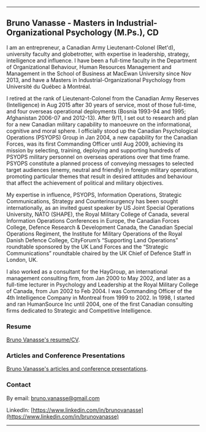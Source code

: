 * * *
## Bruno Vanasse - Masters in Industrial-Organizational Psychology (M.Ps.), CD

I am an entrepreneur, a Canadian Army Lieutenant-Colonel (Ret'd), university faculty and globetrotter, with expertise in leadership, strategy, intelligence and influence. I have been a full-time faculty in the Department of Organizational Behaviour, Human Resources Management and Management in the School of Business at MacEwan University since Nov 2013, and have a Masters in Industrial-Organizational Psychology from Université du Québec à Montréal. 

I retired at the rank of Lieutenant-Colonel from the Canadian Army Reserves (Intelligence) in Aug 2015 after 30 years of service, most of those full-time, and four overseas operational deployments (Bosnia 1993-94 and 1995; Afghanistan 2006-07 and 2012-13). After 9/11, I set out to research and plan for a new Canadian military capability to manoeuvre on the informational, cognitive and moral sphere. I officially stood up the Canadian Psychological Operations (PSYOPS) Group in Jan 2004, a new capability for the Canadian Forces, was its first Commanding Officer until Aug 2009, achieving its mission by selecting, training, deploying and supporting hundreds of PSYOPS military personnel on overseas operations over that time frame. PSYOPS constitute a planned process of conveying messages to selected target audiences (enemy, neutral and friendly) in foreign military operations, promoting particular themes that result in desired attitudes and behaviour that affect the achievement of political and military objectives.   

My expertise in influence, PSYOPS, Information Operations, Strategic Communications, Strategy and Counterinsurgency has been sought internationally, as an invited guest speaker by US Joint Special Operations University, NATO (SHAPE), the Royal Military College of Canada, several Information Operations Conferences in Europe, the Canadian Forces College, Defence Research & Development Canada, the Canadian Special Operations Regiment, the Institute for Military Operations of the Royal Danish Defence College, CityForum’s “Supporting Land Operations” roundtable sponsored by the UK Land Forces and the “Strategic Communications” roundtable chaired by the UK Chief of Defence Staff in London, UK.
 
I also worked as a consultant for the HayGroup, an international management consulting firm, from Jan 2000 to May 2002, and later as a full-time lecturer in Psychology and Leadership at the Royal Military College of Canada, from Jun 2002 to Feb 2004. I was Commanding Officer of the 4th Intelligence Company in Montreal from 1999 to 2002. In 1998, I started and ran HumanSource Inc until 2004, one of the first Canadian consulting firms dedicated to Strategic and Competitive Intelligence. 

### Resume

[Bruno Vanasse's resume/CV](Bruno_Vanasse.pdf).

### Articles and Conference Presentations

[Bruno Vanasse's articles and conference presentations](articles/README.md).

### Contact 

By email: <bruno.vanasse@gmail.com>

LinkedIn: [https://www.linkedin.com/in/brunovanasse](https://www.linkedin.com/in/brunovanasse)

* * *
